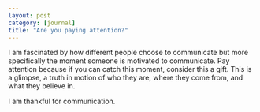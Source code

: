 ```yaml
---
layout: post
category: [journal]
title: "Are you paying attention?"
---
```


I am fascinated by how different people choose to communicate but more specifically the moment someone is motivated to communicate.  Pay attention because if you can catch this moment, consider this a gift. This is a glimpse, a truth in motion of who they are, where they come from, and what they believe in. 

I am thankful for communication.